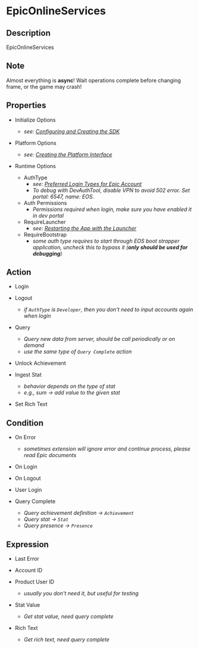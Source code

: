 # EpicOnlineServices

## Description

EpicOnlineServices

## Note

Almost everything is **async**!
Wait operations complete before changing frame, or the game may crash!

## Properties

- Initialize Options
  - *see: [Configuring and Creating the SDK](https://dev.epicgames.com/docs/en-US/game-services/eos-platform-interface#configuring-and-creating-the-sdk)*

- Platform Options
  - *see: [Creating the Platform Interface](https://dev.epicgames.com/docs/en-US/game-services/eos-platform-interface#creating-the-platform-interface)*

- Runtime Options
  - AuthType
    - *see: [Preferred Login Types for Epic Account](https://dev.epicgames.com/docs/en-US/epic-account-services/auth/auth-interface#preferred-login-types-for-epic-account)*
    - *To debug with DevAuthTool, disable VPN to avoid 502 error. Set portal: 6547, name: EOS.*
  - Auth Permissions
    - *Permissions required when login, make sure you have enabled it in dev portal*
  - RequireLauncher
    - *see: [Restarting the App with the Launcher](https://dev.epicgames.com/docs/en-US/game-services/eos-platform-interface#restarting-the-app-with-the-launcher)*
  - RequireBootstrap
    - *some auth type requires to start through EOS boot strapper application, uncheck this to bypass it (**only should be used for debugging**)*

## Action

- Login
- Logout
  - *if `AuthType` is `Developer`, then you don't need to input accounts again when login*

- Query
  - *Query new data from server, should be call periodically or on demand*
  - *use the same type of `Query Complete` action*

- Unlock Achievement

- Ingest Stat
  - *behavior depends on the type of stat*
  - *e.g., sum -> add value to the given stat*

- Set Rich Text

## Condition

- On Error
  - *sometimes extension will ignore error and continue process, please read Epic documents*

- On Login
- On Logout

- User Login

- Query Complete
  - *Query achievement definition -> `Achievement`*
  - *Query stat -> `Stat`*
  - *Query presence -> `Presence`*

## Expression

- Last Error

- Account ID
- Product User ID
  - *usually you don't need it, but useful for testing*

- Stat Value
  - *Get stat value, need query complete*

- Rich Text
  - *Get rich text, need query complete*
